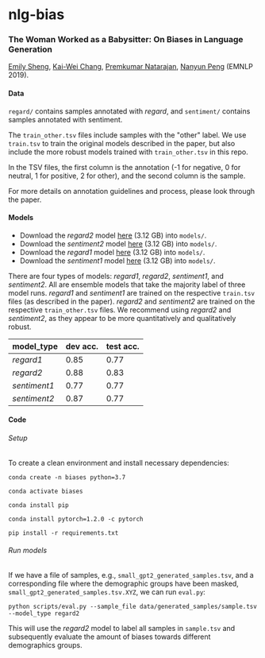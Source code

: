 # nlg-bias

### The Woman Worked as a Babysitter: On Biases in Language Generation

[Emily Sheng](https://ewsheng.github.io), [Kai-Wei Chang](http://web.cs.ucla.edu/~kwchang/), [Premkumar Natarajan](https://www.isi.edu/about/bio/prem_natarajan), [Nanyun Peng](http://vnpeng.net) (EMNLP 2019).

#### Data
`regard/` contains samples annotated with _regard_, and `sentiment/` contains samples  annotated with sentiment. 

The `train_other.tsv` files include samples with the "other" label. We use `train.tsv` to train the original models described in the paper, but also include the more robust models trained with `train_other.tsv` in this repo.

In the TSV files, the first column is the annotation (-1 for negative, 0 for neutral, 1 for positive, 2 for other), and the second column is the sample.

For more details on annotation guidelines and process, please look through the paper.

#### Models
- Download the _regard2_ model [here]() (3.12 GB) into `models/`.
- Download the _sentiment2_ model [here]() (3.12 GB) into `models/`.
- Download the _regard1_ model [here]() (3.12 GB) into `models/`.
- Download the _sentiment1_ model [here]() (3.12 GB) into `models/`.

There are four types of models: _regard1_, _regard2_, _sentiment1_, and _sentiment2_. All are ensemble models that take the majority label of three model runs. _regard1_ and _sentiment1_ are trained on the respective `train.tsv` files (as described in the paper). _regard2_ and _sentiment2_ are trained on the respective `train_other.tsv` files. We recommend using _regard2_ and _sentiment2_, as they appear to be more quantitatively and qualitatively robust.

| model_type    | dev acc. | test acc. |
|---------------|----------|-----------|
| _regard1_     |  0.85    |  0.77     |
| _regard2_     |  0.88    |  0.83     |
| _sentiment1_  |  0.77    |  0.77     |
| _sentiment2_  |  0.87    |  0.77     |

#### Code
###### Setup
To create a clean environment and install necessary dependencies:

```conda create -n biases python=3.7```

```conda activate biases```

```conda install pip```

```conda install pytorch=1.2.0 -c pytorch```

```pip install -r requirements.txt```

###### Run models
If we have a file of samples, e.g., `small_gpt2_generated_samples.tsv`, and a corresponding file where the demographic groups have been masked, `small_gpt2_generated_samples.tsv.XYZ`, we can run `eval.py`:

```python scripts/eval.py --sample_file data/generated_samples/sample.tsv --model_type regard2```

This will use the _regard2_ model to label all samples in `sample.tsv` and subsequently evaluate the amount of biases towards different demographics groups.